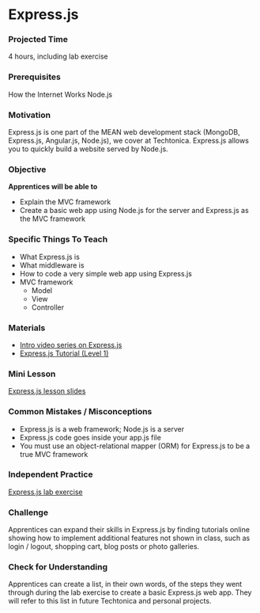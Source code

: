 # Express.js

### Projected Time
4 hours, including lab exercise

### Prerequisites
How the Internet Works
Node.js

### Motivation
Express.js is one part of the MEAN web development stack (MongoDB, Express.js, Angular.js, Node.js), we cover at Techtonica. Express.js allows you to quickly build a website served by Node.js.

### Objective
**Apprentices will be able to** 
- Explain the MVC framework
- Create a basic web app using Node.js for the server and Express.js as the MVC framework

### Specific Things To Teach
- What Express.js is
- What middleware is
- How to code a very simple web app using Express.js
- MVC framework
  - Model
  - View
  - Controller

### Materials
- [Intro video series on Express.js](https://www.youtube.com/playlist?list=PLVHlCYNvnqYpQXeTEA0PxH1spth-K9ey7)
- [Express.js Tutorial (Level 1)](https://www.youtube.com/watch?v=IjXAr5CJ2Ec)

### Mini Lesson
[Express.js lesson slides](https://docs.google.com/presentation/d/12h5SyQO7yk-cepXk_t5o-5zvXLGAOUFU-Ui7U5ZLDcY/edit?usp=sharing)

### Common Mistakes / Misconceptions
- Express.js is a web framework; Node.js is a server
- Express.js code goes inside your app.js file
- You must use an object-relational mapper (ORM) for Express.js to be a true MVC framework

### Independent Practice
[Express.js lab exercise](curriculum/express/express.md)

### Challenge
Apprentices can expand their skills in Express.js by finding tutorials online showing how to implement additional features not shown in class, such as login / logout, shopping cart, blog posts or photo galleries.

### Check for Understanding
Apprentices can create a list, in their own words, of the steps they went through during the lab exercise to create a basic Express.js web app. They will refer to this list in future Techtonica and personal projects.
